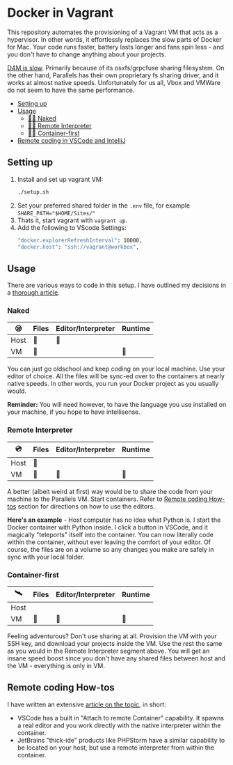 # Docker in Vagrant

This repository automates the provisioning of a Vagrant VM that acts as a hypervisor. In other words, it effortlessly replaces the slow parts of Docker for Mac. Your code runs faster, battery lasts longer and fans spin less - and you don't have to change anything about your projects.

[D4M is slow](https://medium.com/homullus/docker-for-mac-performance-diy-d4m-e4232ca8b671). Primarily because of its osxfs/grpcfuse sharing filesystem. On the other hand, Parallels has their own proprietary fs sharing driver, and it works at almost native speeds. Unfortunately for us all, Vbox and VMWare do not seem to have the same performance.

- [Setting up](#setting-up)
- [Usage](#usage)
    - [👨‍🔧 Naked](#naked)
    - [👨‍⚕️ Remote Interpreter](#remote-interpreter)
    - [👨‍🚀 Container-first](#container-first)
- [Remote coding in VSCode and IntelliJ](#remote-coding)

## Setting up

1. Install and set up vagrant VM:
    ```bash
    ./setup.sh
    ```
2. Set your preferred shared folder in the `.env` file, for example `SHARE_PATH="$HOME/Sites/"`
3. Thats it, start vagrant with `vagrant up`.
4. Add the following to VScode Settings:
    ```bash
    "docker.explorerRefreshInterval": 10000,
    "docker.host": "ssh://vagrant@workbox",
    ```

## Usage

There are various ways to code in this setup. I have outlined my decisions in a [thorough article](https://medium.com/homullus/docker-for-mac-performance-diy-d4m-e4232ca8b671).

### Naked
| 	😪	|	Files	|	Editor/Interpreter	|	Runtime	|
|	-	|	-		|	-					|	-		|
|	Host|	🔻		|	🔻					|			|
|	VM	|	🔻		|						|	🔻		|

You can just go oldschool and keep coding on your local machine. Use your editor of choice. All the files will be sync-ed over to the containers at nearly native speeds. In other words, you run your Docker project as you usually would.

**Reminder:** You will need however, to have the language you use installed on your machine, if you hope to have intellisense.

### Remote Interpreter
| 	💿	|	Files	|	Editor/Interpreter	|	Runtime	|
|	-	|	-		|	-					|	-		|
|	Host|	🔻		|						|			|
|	VM	|	🔻		|	🔻					|	🔻		|

A better (albeit weird at first) way would be to share the code from your machine to the Parallels VM. Start containers. Refer to [Remote coding How-tos](#remote-coding-how-tos) section for directions on how to use the editors.

**Here's an example** - Host computer has no idea what Python is. I start the Docker container with Python inside. I click a button in VSCode, and it magically "teleports" itself into the container. You can now literally code within the container, without ever leaving the comfort of your editor. Of course, the files are on a volume so any changes you make are safely in sync with your local folder.

### Container-first
| 	🛰	|	Files	|	Editor/Interpreter	|	Runtime	|
|	-	|	-		|	-					|	-		|
|	Host|			|						|			|
|	VM	|	🔻		|	🔻					|	🔻		|

Feeling adventurous? Don't use sharing at all. Provision the VM with your SSH key, and download your projects inside the VM. Use the rest the same as you would in the Remote Interpreter segment above. You will get an insane speed boost since you don't have any shared files between host and the VM - everything is only in VM.

## Remote coding How-tos
I have written an extensive [article on the topic](https://medium.com/homullus/remote-development-or-how-i-learned-to-stop-worrying-and-love-the-mainframe-90165147a57d), in short:
- VSCode has a built in "Attach to remote Container" capability. It spawns a real editor and you work directly with the native interpreter within the container.
- JetBrains "thick-ide" products like PHPStorm have a similar capability to be located on your host, but use a remote interpreter from within the container.
